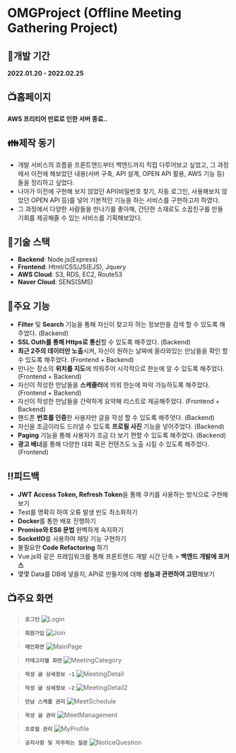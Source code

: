 # OMGProject (Offline Meeting Gathering Project)

## :date:개발 기간
**2022.01.20 - 2022.02.25**

## :tv:홈페이지
**AWS 프리티어 만료로 인한 서버 종료..**

## :family:제작 동기

- 개발 서비스의 흐름을 프론트엔드부터 백엔드까지 직접 다루어보고 싶었고, 그 과정에서 이전에 해보았던 내용(서버 구축, API 설계, OPEN API 활용, AWS 기능 등)들을 정리하고 싶었다.
- 나아가 이전에 구현해 보지 않았던 API(비밀번호 찾기, 자동 로그인, 사용해보지 않았던 OPEN API 등)를 넣어 기본적인 기능을 하는 서비스를 구현하고자 하였다.
- 그 과정에서 다양한 사람들을 만나기를 좋아해, 간단한 소재로도 소꼽친구를 만들 기회를 제공해줄 수 있는 서비스를 기획해보았다.

## :wrench:기술 스택

- **Backend**: Node.js(Express)
- **Frontend**: Html/CSS/JS(EJS), Jquery
- **AWS Cloud**: S3, RDS, EC2, Route53
- **Naver Cloud**: SENS(SMS)

## :book:주요 기능

- **Filter** 및 **Search** 기능을 통해 자신이 찾고자 하는 정보만을 검색 할 수 있도록 해주었다. (Backend)
- **SSL Outh를 통해 Https로 통신**할 수 있도록 해주었다. (Backend)
- **최근 2주의 데이터만 노출**시켜, 자신이 원하는 날짜에 올라와있는 만남들을 확인 할 수 있도록 해주었다. (Frontend + Backend)
- 만나는 장소의 **위치를 지도**에 띄워주어 시각적으로 한눈에 알 수 있도록 해주었다. (Frontend + Backend)
- 자신이 작성한 만남들을 **스케줄러**에 띄워 한눈에 파악 가능하도록 해주었다. (Frontend + Backend)
- 자신이 작성한 만남들을 간략하게 요약해 리스트로 제공해주었다. (Frontend + Backend)
- 핸드폰 **번호를 인증**한 사용자만 글을 작성 할 수 있도록 해주엇다. (Backend)
- 자신을 조금이라도 드러낼 수 있도록 **프로필 사진** 기능을 넣어주었다. (Backend)
- **Paging** 기능을 통해 사용자가 조금 더 보기 편할 수 있도록 해주었다. (Backend)
- **광고 배너**를 통해 다양한 대회 혹은 컨텐츠도 노출 시킬 수 있도록 해주었다. (Frontend)

## :bangbang:피드백

- **JWT Access Token, Refresh Token**을 통해 쿠키를 사용하는 방식으로 구현해보기
- Test를 명확히 하여 오류 발생 빈도 최소화하기
- **Docker**를 통한 배포 진행하기
- **Promise와 ES6 문법** 완벽하게 숙지하기
- **SocketIO**를 사용하여 채팅 기능 구현하기
- 불필요한 **Code Refactoring** 하기
- Vue.js와 같은 프레임워크를 통해 프론트엔드 개발 시간 단축 > **백엔드 개발에 포커스**
- 몇몇 Data를 DB에 넣을지, API로 만들지에 대해 **성능과 관련하여 고민**해보기

## :tv:주요 화면

> **`로그인`**
![Login](https://user-images.githubusercontent.com/75744297/155801314-4610b09b-8c40-4131-ae87-9a1f65de6939.PNG)

> **`회원가입`**
![Join](https://user-images.githubusercontent.com/75744297/155802239-44b83cf0-904e-4999-bb98-543e2c57835d.PNG)

> **`메인화면`**
![MainPage](https://user-images.githubusercontent.com/75744297/155799465-2f1cfe97-f0d3-4cc8-9a12-32158920f0f9.PNG)

> **`카테고리별 화면`**
![MeetingCategory](https://user-images.githubusercontent.com/75744297/155800851-1becac55-1005-47e9-b6f3-88affffc5494.PNG)

> **`작성 글 상세정보 -1`**
![MeetingDetail](https://user-images.githubusercontent.com/75744297/155799735-cbbe4863-ff62-465c-8d96-5883b82ea82c.PNG)

> **`작성 글 상세정보 -2`**
![MeetingDetail2](https://user-images.githubusercontent.com/75744297/155801145-9e66c6ca-4ba2-4f4f-9f73-dd1969466522.PNG)

> **`만남 스케줄 관리`**
![MeetSchedule](https://user-images.githubusercontent.com/75744297/155799977-2c718ddb-f36f-49c6-ba70-600aa4e9f147.PNG)

> **`작성 글 관리`**
![MeetManagement](https://user-images.githubusercontent.com/75744297/155800125-e711e04d-7844-49fe-91e6-76418f26df9c.PNG)

> **`프로필 관리`**
![MyProfile](https://user-images.githubusercontent.com/75744297/155800622-f048cb9f-fb39-4c8a-9bbf-ca414fe4938f.PNG)

> **`공지사항 및 자주하는 질문`**
![NoticeQuestion](https://user-images.githubusercontent.com/75744297/155800999-e60fdff4-28f1-47fe-9dc0-1782cc429747.PNG)
